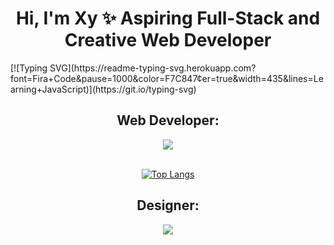 <h1 align="center">Hi, I'm Xy ✨ Aspiring Full-Stack and Creative Web Developer</h1>
[![Typing SVG](https://readme-typing-svg.herokuapp.com?font=Fira+Code&pause=1000&color=F7C847&center=true&width=435&lines=Learning+JavaScript)](https://git.io/typing-svg)
<div align="center">
<h2>Web Developer:</h2>
 <a href="https://skillicons.dev">
    <img src="https://skillicons.dev/icons?i=js,html,css" />
  </a><br><br>
 
 <a href="#">![Top Langs](https://github-readme-stats.vercel.app/api/top-langs/?username=xyrasanlorenzo&layout=compact&theme=blueberry&count_private=true&hide_border=true)</a>

<h2>Designer:</h2> 
  <a href="https://skillicons.dev">
    <img src="https://skillicons.dev/icons?i=blender,ae,ps,ai" />
  </a>
 </div>




